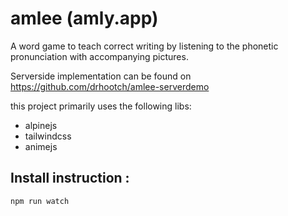 # amlee (amly.app)
A word game to teach correct writing by listening to the phonetic pronunciation with accompanying pictures.

Serverside implementation can be found on https://github.com/drhootch/amlee-serverdemo


this project primarily uses the following libs:
- alpinejs
- tailwindcss
- animejs

## Install instruction :
```
npm run watch
```
